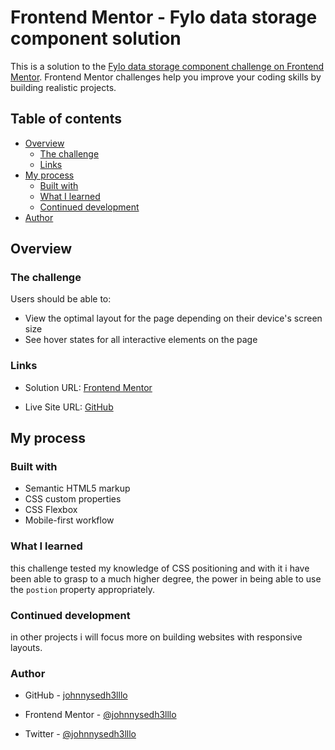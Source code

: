 # Frontend Mentor - Fylo data storage component solution

This is a solution to the [Fylo data storage component challenge on Frontend Mentor](https://www.frontendmentor.io/challenges/fylo-data-storage-component-1dZPRbV5n). Frontend Mentor challenges help you improve your coding skills by building realistic projects. 

## Table of contents

- [Overview](#overview)
  - [The challenge](#the-challenge)
  - [Links](#links)
- [My process](#my-process)
  - [Built with](#built-with)
  - [What I learned](#what-i-learned)
  - [Continued development](#continued-development)
- [Author](#author)

## Overview

### The challenge

Users should be able to:

- View the optimal layout for the page depending on their device's screen size
- See hover states for all interactive elements on the page

### Links

- Solution URL: [Frontend Mentor](https://www.frontendmentor.io/solutions/mobile-first-responsive-data-storage-component-built-with-css-flexbox-DmHTyyBS2P
)

- Live Site URL: [GitHub](https://johnnysedh3lllo.github.io/fylo-data-storage-component-frontend-mentor/)


## My process

### Built with

- Semantic HTML5 markup
- CSS custom properties
- CSS Flexbox
- Mobile-first workflow

### What I learned
this challenge tested my knowledge of CSS positioning and with it i have been able to grasp to a much higher degree, the power in being able to use the `postion` property appropriately.

### Continued development
in other projects i will focus more on building websites with responsive layouts.

### Author
- GitHub - [johnnysedh3lllo](https://github.com/johnnysedh3lllo)

- Frontend Mentor - [@johnnysedh3lllo](https://www.frontendmentor.io/profile/johnnysedh3lllo)

- Twitter - [@johnnysedh3lllo](https://www.twitter.com/johnnysedh3lllo)
